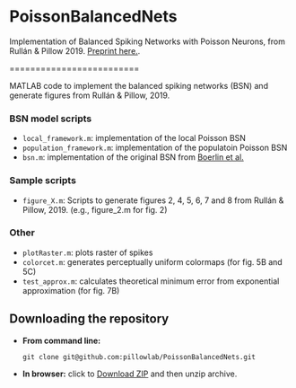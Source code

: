 # PoissonBalancedNets
Implementation of Balanced Spiking Networks with Poisson Neurons, from Rullán &amp; Pillow 2019. [Preprint here.](https://www.biorxiv.org/content/10.1101/836601v1l).

=========================

MATLAB code to implement the balanced spiking networks (BSN) and generate figures from Rullán & Pillow, 2019.

### BSN model scripts
*  `local_framework.m`: implementation of the local Poisson BSN 
*  `population_framework.m`: implementation of the populatoin Poisson BSN 
*  `bsn.m`: implementation of the original BSN from [Boerlin et al.](https://journals.plos.org/ploscompbiol/article?id=10.1371/journal.pcbi.1003258)

### Sample scripts
*  `figure_X.m`: Scripts to generate figures 2, 4, 5, 6, 7 and 8 from Rullán & Pillow, 2019. (e.g., figure_2.m for fig. 2)

### Other 
*  `plotRaster.m`: plots raster of spikes
*  `colorcet.m`: generates perceptually uniform colormaps (for fig. 5B and 5C)
*  `test_approx.m`: calculates theoretical minimum error from exponential approximation (for fig. 7B)


Downloading the repository
------------

- **From command line:**

     ```git clone git@github.com:pillowlab/PoissonBalancedNets.git```

- **In browser:**   click to
  [Download ZIP](https://github.com/pillowlab/PoissonBalancedNets/archive/master.zip)
  and then unzip archive.
